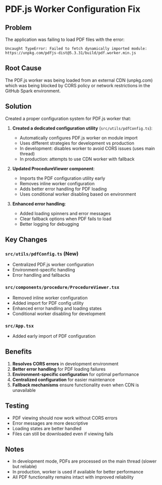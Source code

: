# PDF.js Worker Configuration Fix

## Problem
The application was failing to load PDF files with the error:
```
Uncaught TypeError: Failed to fetch dynamically imported module: https://unpkg.com/pdfjs-dist@5.3.31/build/pdf.worker.min.js
```

## Root Cause
The PDF.js worker was being loaded from an external CDN (unpkg.com) which was being blocked by CORS policy or network restrictions in the GitHub Spark environment.

## Solution
Created a proper configuration system for PDF.js worker that:

1. **Created a dedicated configuration utility** (`src/utils/pdfConfig.ts`):
   - Automatically configures PDF.js worker on module import
   - Uses different strategies for development vs production
   - In development: disables worker to avoid CORS issues (uses main thread)
   - In production: attempts to use CDN worker with fallback

2. **Updated ProcedureViewer component**:
   - Imports the PDF configuration utility early
   - Removes inline worker configuration
   - Adds better error handling for PDF loading
   - Uses conditional worker disabling based on environment

3. **Enhanced error handling**:
   - Added loading spinners and error messages
   - Clear fallback options when PDF fails to load
   - Better logging for debugging

## Key Changes

### `src/utils/pdfConfig.ts` (New)
- Centralized PDF.js worker configuration
- Environment-specific handling
- Error handling and fallbacks

### `src/components/procedure/ProcedureViewer.tsx`
- Removed inline worker configuration
- Added import for PDF config utility
- Enhanced error handling and loading states
- Conditional worker disabling for development

### `src/App.tsx`
- Added early import of PDF configuration

## Benefits
1. **Resolves CORS errors** in development environment
2. **Better error handling** for PDF loading failures
3. **Environment-specific configuration** for optimal performance
4. **Centralized configuration** for easier maintenance
5. **Fallback mechanisms** ensure functionality even when CDN is unavailable

## Testing
- PDF viewing should now work without CORS errors
- Error messages are more descriptive
- Loading states are better handled
- Files can still be downloaded even if viewing fails

## Notes
- In development mode, PDFs are processed on the main thread (slower but reliable)
- In production, worker is used if available for better performance
- All PDF functionality remains intact with improved reliability